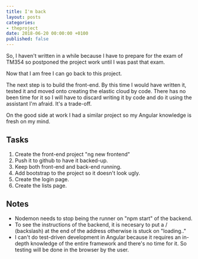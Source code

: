 ```yaml
---
title: I'm back
layout: posts
categories:
- theproject
date: 2018-06-20 00:00:00 +0100
published: false
---
```

So, I haven't written in a while because I have to prepare for the exam of TM354 so postponed the project work until I was past that exam.   
  
Now that I am free I can go back to this project. 

The next step is to build the front-end. By this time I would have written it, tested it and moved onto creating the elastic cloud by code. There has no been time for it so I will have to discard writing it by code and do it using the assistant I'm afraid. It's a trade-off. 

On the good side at work I had a similar project so my Angular knowledge is fresh on my mind. 

## Tasks

1. Create the front-end project "ng new frontend"
2. Push it to github to have it backed-up. 
3. Keep both front-end and back-end running. 
4. Add bootstrap to the project so it doesn't look ugly. 
5. Create the login page. 
6. Create the lists page. 

## Notes

* Nodemon needs to stop being the runner on "npm start" of the backend. 
* To see the instructions of the backend, it is necesary to put a / (backslash) at the end of the address otherwise is stuck on "loading.."
* I can't do test-driven development in Angular because it requires an in-depth knowledge of the entire framework and there's no time for it. So testing will be done in the browser by the user. 